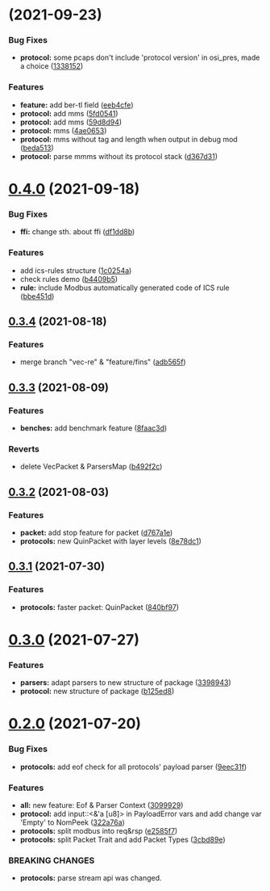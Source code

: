 # [](https://gitee.com/BoleanTech/parsing-rs/compare/v0.4.0...v) (2021-09-23)


### Bug Fixes

* **protocol:** some pcaps don't include 'protocol version' in osi_pres, made a choice ([1338152](https://gitee.com/BoleanTech/parsing-rs/commits/1338152ee10c645bb6949a33ca596e91640271be))


### Features

* **feature:** add ber-tl field ([eeb4cfe](https://gitee.com/BoleanTech/parsing-rs/commits/eeb4cfe4f50095166a1cd15792b79ce8e0a3f204))
* **protocol:** add mms ([5fd0541](https://gitee.com/BoleanTech/parsing-rs/commits/5fd05410e8af7659558acf6c8720e4f3c2062eac))
* **protocol:** add mms ([59d8d94](https://gitee.com/BoleanTech/parsing-rs/commits/59d8d94596f1a8fb1e939c58d9c146ee2d09d5b6))
* **protocol:** mms ([4ae0653](https://gitee.com/BoleanTech/parsing-rs/commits/4ae065370dc4c99f80c4148b5d59ed320492a15b))
* **protocol:** mms without tag and length when output in debug mod ([beda513](https://gitee.com/BoleanTech/parsing-rs/commits/beda513c8119bc5fda98df9bd2c45be338c11f24))
* **protocol:** parse mmms without its protocol stack ([d367d31](https://gitee.com/BoleanTech/parsing-rs/commits/d367d31a5eb519b063d8dfda7ee2f8da034b9fe2))



# [0.4.0](https://gitee.com/BoleanTech/parsing-rs/compare/v0.3.4...v0.4.0) (2021-09-18)


### Bug Fixes

* **ffi:** change sth. about ffi ([df1dd8b](https://gitee.com/BoleanTech/parsing-rs/commits/df1dd8b0849d8b0231b1d52e9a5410bfd421f812))


### Features

* add ics-rules structure ([1c0254a](https://gitee.com/BoleanTech/parsing-rs/commits/1c0254a5d066445a16c2220c9f81bb302679e3c4))
* check rules demo ([b4409b5](https://gitee.com/BoleanTech/parsing-rs/commits/b4409b53eb3b735091317ea34683d78bff88451c))
* **rule:** include Modbus automatically generated code of ICS rule ([bbe451d](https://gitee.com/BoleanTech/parsing-rs/commits/bbe451d12d16043efb73c851b682a51a674f71d1))



## [0.3.4](https://gitee.com/BoleanTech/parsing-rs/compare/v0.3.3...v0.3.4) (2021-08-18)


### Features

* merge branch "vec-re" & "feature/fins" ([adb565f](https://gitee.com/BoleanTech/parsing-rs/commits/adb565f0d4a7b6947bc21e07b6277c471b7380b5))



## [0.3.3](https://gitee.com/BoleanTech/parsing-rs/compare/v0.3.2...v0.3.3) (2021-08-09)


### Features

* **benches:** add benchmark feature ([8faac3d](https://gitee.com/BoleanTech/parsing-rs/commits/8faac3d9f167897acdc3b1180a1c7b59e9916dd2))


### Reverts

* delete VecPacket & ParsersMap ([b492f2c](https://gitee.com/BoleanTech/parsing-rs/commits/b492f2c8f27eb955229f91d707179939d55689d2))



## [0.3.2](https://gitee.com/BoleanTech/parsing-rs/compare/v0.3.1...v0.3.2) (2021-08-03)


### Features

* **packet:** add stop feature for packet ([d767a1e](https://gitee.com/BoleanTech/parsing-rs/commits/d767a1e21d10d196988301e62a7e9d08fb746701))
* **protocols:** new QuinPacket with layer levels ([8e78dc1](https://gitee.com/BoleanTech/parsing-rs/commits/8e78dc190b6f1cb0cac674c4eea3b24a2bb7c60b))



## [0.3.1](https://gitee.com/BoleanTech/parsing-rs/compare/v0.3.0...v0.3.1) (2021-07-30)


### Features

* **protocols:** faster packet: QuinPacket ([840bf97](https://gitee.com/BoleanTech/parsing-rs/commits/840bf97033c80631e3c88a5ce6f500a77dff82c1))



# [0.3.0](https://gitee.com/BoleanTech/parsing-rs/compare/v0.2.0...v0.3.0) (2021-07-27)


### Features

* **parsers:** adapt parsers to new structure of package ([3398943](https://gitee.com/BoleanTech/parsing-rs/commits/3398943a629e985c56ba923146cf4585c40d8a69))
* **protocol:** new structure of package ([b125ed8](https://gitee.com/BoleanTech/parsing-rs/commits/b125ed865b86741d7dac1816e5761f673caf60c4))



# [0.2.0](https://gitee.com/BoleanTech/parsing-rs/compare/309992992c22fef36372ed742f8a4ff6cd958f5e...v0.2.0) (2021-07-20)


### Bug Fixes

* **protocols:** add eof check for all protocols' payload parser ([9eec31f](https://gitee.com/BoleanTech/parsing-rs/commits/9eec31fc99945bb9af683e67543e674db364de2d))


### Features

* **all:** new feature: Eof & Parser Context ([3099929](https://gitee.com/BoleanTech/parsing-rs/commits/309992992c22fef36372ed742f8a4ff6cd958f5e))
* **protocol:** add input::<&'a [u8]> in PayloadError vars and add change var 'Empty' to NomPeek ([322a76a](https://gitee.com/BoleanTech/parsing-rs/commits/322a76af0f6096b200a6ac0e85f51133eb0bdd78))
* **protocols:** split modbus into req&rsp ([e2585f7](https://gitee.com/BoleanTech/parsing-rs/commits/e2585f75f20ad852ee673439989a13fbe218980d))
* **protocols:** split Packet Trait and add Packet Types ([3cbd89e](https://gitee.com/BoleanTech/parsing-rs/commits/3cbd89eee0afc4c42772b12db10fbbc82c391361))


### BREAKING CHANGES

* **protocols:** parse stream api was changed.



